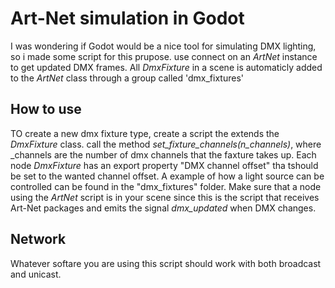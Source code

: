 # Art-Net simulation in Godot
I was wondering if Godot would be a nice tool for simulating DMX lighting, so i made some script for this prupose.
use connect on an _ArtNet_ instance to get updated DMX frames. All _DmxFixture_ in a scene is automaticly added to the _ArtNet_ class through a group called 'dmx_fixtures'
## How to use
TO create a new dmx fixture type, create a script the extends the _DmxFixture_ class. call the method _set_fixture_channels(n_channels)_, where _channels are the number of dmx channels that the faxture takes up. Each node _DmxFixture_ has an export property "DMX channel offset" tha tshould be set to the wanted channel offset. A example of how a light source can be controlled can be found in the "dmx_fixtures" folder.
Make sure that a node using the _ArtNet_ script is in your scene since this is the script that receives Art-Net packages and emits the signal _dmx_updated_ when DMX changes.
## Network
Whatever softare you are using this script should work with both broadcast and unicast.

